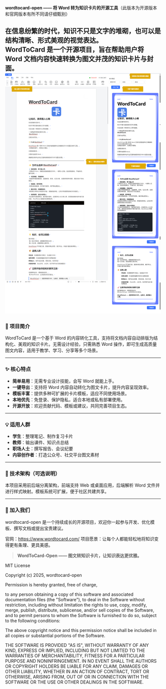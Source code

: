 **wordtocard-open —— 将 Word 转为知识卡片的开源工具**（此版本为开源版本和官网版本有所不同请仔细甄别）

在信息纷繁的时代，知识不只是文字的堆砌，也可以是结构清晰、形式美观的视觉表达。  
**WordToCard** 是一个开源项目，旨在帮助用户将 Word 文档内容快速转换为图文并茂的知识卡片与封面。
![gnnnn.png](gnnnn.png)
---

### 🌟 项目简介

WordToCard 是一个基于 Word 的内容转化工具，支持将文档内容自动排版为结构化、美观的知识卡片。无需设计经验，只需熟悉 Word 操作，即可生成高质量图文内容，适用于教学、学习、分享等多个场景。

---

### ✨ 核心特点

- **简单易用**：无需专业设计技能，会写 Word 就能上手。
- **一键导出**：支持将 Word 内容自动转化为图文卡片，提升内容呈现效率。
- **模板丰富**：提供多种可扩展的卡片模板，适应不同使用场景。
- **本地优先**：免登录、保护隐私，适合本地或私有部署使用。
- **开源开放**：欢迎贡献代码、模板或建议，共同完善项目生态。
---


### 💡 适用人群

- **学生**：整理笔记、制作复习卡片
- **教师**：输出课件、知识点总结
- **职场人士**：撰写报告、会议纪要
- **内容创作者**：打造公众号、社交平台图文素材

---

### 🧩 技术架构（可选说明）

本项目采用前后端分离架构，前端支持 Web 或桌面应用，后端解析 Word 文件并进行样式映射。模板系统可扩展，便于社区共建共享。

---


### 🚀 加入我们

wordtocard-open 是一个持续成长的开源项目，欢迎你一起参与开发、优化模板、撰写文档或提出宝贵建议。

官网：https://www.wordtocard.com/
项目愿景：让每个人都能轻松地将知识变得更有条理、更具美感。

> **WordToCard-Open —— 图文转知识卡片，让知识表达更优雅。**


MIT License

Copyright (c) 2025, wordtocard-open

Permission is hereby granted, free of charge,

to any person obtaining a copy of this software and associated
documentation files (the "Software"),
to deal in the Software without restriction,
including without limitation the rights to use, copy,
modify, merge, publish, distribute, sublicense,
and/or sell copies of the Software,
and to permit persons to whom the Software is furnished to do so,
subject to the following conditions:

The above copyright notice and this
permission notice shall be included in all copies or substantial portions of the Software.

THE SOFTWARE IS PROVIDED "AS IS", WITHOUT WARRANTY OF ANY KIND,
EXPRESS OR IMPLIED, INCLUDING BUT NOT LIMITED TO THE WARRANTIES OF MERCHANTABILITY,
FITNESS FOR A PARTICULAR PURPOSE AND NONINFRINGEMENT.
IN NO EVENT SHALL THE AUTHORS OR COPYRIGHT HOLDERS BE LIABLE FOR ANY CLAIM,
DAMAGES OR OTHER LIABILITY, WHETHER IN AN ACTION OF CONTRACT, TORT OR OTHERWISE,
ARISING FROM,
OUT OF OR IN CONNECTION WITH THE SOFTWARE OR THE USE OR OTHER DEALINGS IN THE SOFTWARE.
